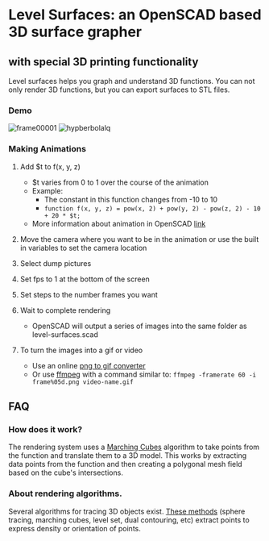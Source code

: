 # Level Surfaces: an OpenSCAD based 3D surface grapher
## with special 3D printing functionality

Level surfaces helps you graph and understand 3D functions. You can not only render 3D functions, but you can export surfaces to STL files. 

### Demo
![frame00001](https://user-images.githubusercontent.com/31556469/67651733-86987c80-f8ff-11e9-9bec-b753b0f5782d.png)
![hypberbolalq](https://user-images.githubusercontent.com/31556469/67654150-d2502380-f909-11e9-86e8-9986d2392e27.gif)

### Making Animations

1. Add $t to f(x, y, z)
    * $t varies from 0 to 1 over the course of the animation
    * Example:
      * The constant in this function changes from -10 to 10
      * `function f(x, y, z) = pow(x, 2) + pow(y, 2) - pow(z, 2) - 10 + 20 * $t;`
    * More information about animation in OpenSCAD [link](https://blog.prusaprinters.org/how-to-animate-models-in-openscad/)

2. Move the camera where you want to be in the animation or use the built in variables to set the camera location
3. Select dump pictures
3. Set fps to 1 at the bottom of the screen
4. Set steps to the number frames you want
5. Wait to complete rendering
    * OpenSCAD will output a series of images into the same folder as level-surfaces.scad
6. To turn the images into a gif or video
    * Use an online [png to gif converter](https://ezgif.com/apng-to-gif)
    * Or use [ffmpeg](https://www.ffmpeg.org/) with a command similar to: `ffmpeg -framerate 60 -i frame%05d.png video-name.gif`



## FAQ


### How does it work?

The rendering system uses a  [Marching Cubes](https://en.wikipedia.org/wiki/Marching_cubes) algorithm to take points from the function and translate them to a 3D model. This works by extracting data points from the function and then creating a polygonal mesh field based on the cube's intersections.


### About rendering algorithms.

Several algorithms for tracing 3D objects exist. [These methods](https://en.wikipedia.org/wiki/Isosurface) (sphere tracing, marching cubes, level set, dual contouring, etc) extract points to express density or orientation of points.
